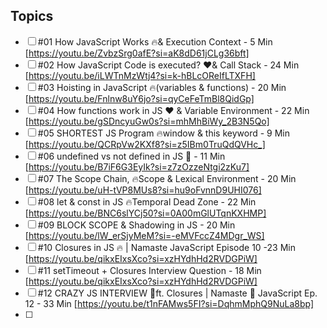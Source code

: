 ## Topics

- [ ] #01 How JavaScript Works 🔥& Execution Context - 5 Min [https://youtu.be/ZvbzSrg0afE?si=aK8dD61jCLg36bft]
- [ ] #02 How JavaScript Code is executed? ❤️& Call Stack - 24 Min [https://youtu.be/iLWTnMzWtj4?si=k-hBLcOReIfLTXFH]
- [ ] #03 Hoisting in JavaScript 🔥(variables & functions) - 20 Min [https://youtu.be/Fnlnw8uY6jo?si=qyCeFeTmBl8QidGp]
- [ ] #04 How functions work in JS ❤️ & Variable Environment - 22 Min [https://youtu.be/gSDncyuGw0s?si=mhMhBiWy_2B3N5Qo]
- [ ] #05 SHORTEST JS Program 🔥window & this keyword - 9 Min [https://youtu.be/QCRpVw2KXf8?si=z5IBm0TruQdQVHc_]
- [ ] #06 undefined vs not defined in JS 🤔 - 11 Min [https://youtu.be/B7iF6G3EyIk?si=z7zOzzeNtgi2zKu7]
- [ ] #07 The Scope Chain, 🔥Scope & Lexical Environment - 20 Min [https://youtu.be/uH-tVP8MUs8?si=hu9oFvnnD9UHI076]
- [ ] #08 let & const in JS 🔥Temporal Dead Zone - 22 Min [https://youtu.be/BNC6slYCj50?si=0A00mGlUTqnKXHMP]
- [ ] #09 BLOCK SCOPE & Shadowing in JS - 20 Min [https://youtu.be/lW_erSjyMeM?si=-eMVFccZ4MDgr_WS]
- [ ] #10 Closures in JS 🔥 | Namaste JavaScript Episode 10 -23 Min [https://youtu.be/qikxEIxsXco?si=xzHYdhHd2RVDGPiW]
- [ ] #11 setTimeout + Closures Interview Question - 18 Min [https://youtu.be/qikxEIxsXco?si=xzHYdhHd2RVDGPiW]
- [ ] #12 CRAZY JS INTERVIEW 🤯ft. Closures | Namaste 🙏 JavaScript Ep. 12 - 33 Min [https://youtu.be/t1nFAMws5FI?si=DqhmMphQ9NuLa8bp]
- [ ]
